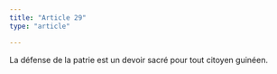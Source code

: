 ```yaml
---
title: "Article 29"
type: "article"

---
```




La défense de la patrie est un devoir sacré pour tout citoyen guinéen.

